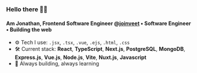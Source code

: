 ### Hello there 👋🏼

#### Am Jonathan, Frontend Software Engineer @[joinveet](https://github.com/veethq) • Software Engineer • Building the web

- ⚙️ Tech I use: `.jsx`, `.tsx`, `.vue`, `.ejs`, `.html`, `.css`
- 🛠️ Current stack: **React**, **TypeScript**, **Next.js**, **PostgreSQL**, **MongoDB**, **Express.js**, **Vue.js**, **Node.js**, **Vite**, **Nuxt.js**, **Javascript**
- 🧠 Always building, always learning
